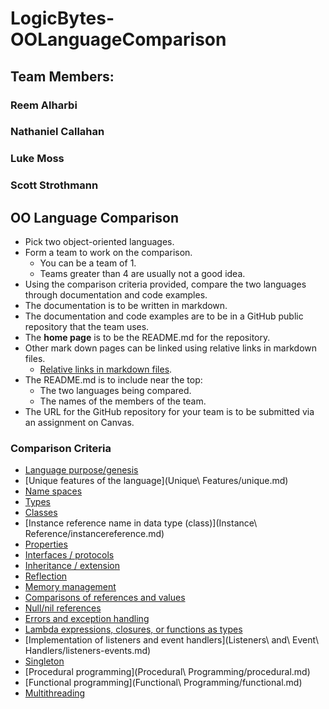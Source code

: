 # LogicBytes-OOLanguageComparison
## Team Members:
### Reem Alharbi
### Nathaniel Callahan
### Luke Moss
### Scott Strothmann

## OO Language Comparison

* Pick two object-oriented languages.
* Form a team to work on the comparison.
  * You can be a team of 1.
  * Teams greater than 4 are usually not a good idea.
* Using the comparison criteria provided, compare the two languages
through documentation and code examples.
* The documentation is to be written in markdown.
* The documentation and code examples are to be in a
GitHub public repository that the team uses.
* The **home page** is to be the README.md for the repository.
* Other mark down pages can be linked using relative links in markdown files.
  * [Relative links in markdown files](https://github.com/blog/1395-relative-links-in-markup-files).
* The README.md is to include near the top:
    * The two languages being compared.
    * The names of the members of the team.
* The URL for the GitHub repository for your team is to be submitted via an assignment on Canvas.

### Comparison Criteria

* [Language purpose/genesis](Language/language.md)
* [Unique features of the language](Unique\ Features/unique.md)
* [Name spaces](Namespaces/namespaces.md)
* [Types](Types/types.md)
* [Classes](Classes/classes.md)
* [Instance reference name in data type (class)](Instance\ Reference/instancereference.md)
* [Properties](Properties/properties.md)
* [Interfaces / protocols](Interfaces/interfaces.md)
* [Inheritance / extension](Inheritance/inheritance.md)
* [Reflection](Reflecion/reflection.md)
* [Memory management](Memory/memory.md)
* [Comparisons of references and values](Comparisons/comparisons.md)
* [Null/nil references](Null/null.md)
* [Errors and exception handling](Exceptions/exceptions.md)
* [Lambda expressions, closures, or functions as types](Lambdas/lambdas.md)
* [Implementation of listeners and event handlers](Listeners\ and\ Event\ Handlers/listeners-events.md)
* [Singleton](Singleton/singleton.md)
* [Procedural programming](Procedural\ Programming/procedural.md)
* [Functional programming](Functional\ Programming/functional.md)
* [Multithreading](Multithreading/multithreading.md)
